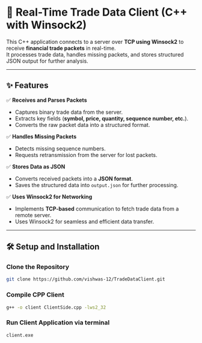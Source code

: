 # 📡 Real-Time Trade Data Client (C++ with Winsock2)

This C++ application connects to a server over **TCP using Winsock2** to receive **financial trade packets** in real-time.  
It processes trade data, handles missing packets, and stores structured JSON output for further analysis.

---

## ✨ Features  

✅ **Receives and Parses Packets**  
- Captures binary trade data from the server.  
- Extracts key fields (**symbol, price, quantity, sequence number, etc.**).  
- Converts the raw packet data into a structured format.  

✅ **Handles Missing Packets**  
- Detects missing sequence numbers.  
- Requests retransmission from the server for lost packets.  

✅ **Stores Data as JSON**  
- Converts received packets into a **JSON format**.  
- Saves the structured data into `output.json` for further processing.  

✅ **Uses Winsock2 for Networking**  
- Implements **TCP-based** communication to fetch trade data from a remote server.  
- Uses Winsock2 for seamless and efficient data transfer.  

---

## 🛠 Setup and Installation  

### **Clone the Repository**  
```sh
git clone https://github.com/vishwas-12/TradeDataClient.git
```
### **Compile CPP Client**  
```sh
g++ -o client ClientSide.cpp -lws2_32
```
### **Run Client Application via terminal**  
```sh
client.exe
```

